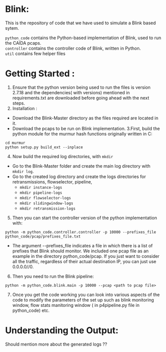 # Blink: 

This is the repository of code that we have used to simulate a Blink based sytem.

`python_code` contains the Python-based implementation of Blink, used to run the CAIDA pcaps.<br/>
`controller` contains the controller code of Blink, written in Python.<br/>
`util` contains few helper files  

# Getting Started :

1. Ensure that the python version being used to run the files is version 2.7.18 and the dependencies( with versions) mentioned in requirements.txt are downloaded before going ahead with the next steps.
2. Installation :
* Download the Blink-Master directory as the files required are located in it.
* Download the pcaps to be run on Blink implementation.
3.First, build the python module for the murmur hash functions originally written in C:

```
cd murmur
python setup.py build_ext --inplace
```
4. Now build the required log directories, with `mkdir` 
* Go to the Blink-Master folder and create the main log directory with `mkdir log`.
* Go to the created log directory and create the logs directories for retransmissions, flowselector, pipeline,   
    * `mkdir instance-logs`
    * `mkdir pipeline-logs`
    * `mkdir flowselector-logs`
    * `mkdir slidingwindow-logs`
    * `mkdir retransmission-logs`
 
5. Then you can start the controller version of the python implementation with:

```
python -m python_code.controller.controller -p 10000 --prefixes_file python_code/pcap/prefixes_file.txt
```
* The argument --prefixes_file indicates a file in which there is a list of prefixes that Blink should monitor. We included one pcap file as an example in the directory python_code/pcap. If you just want to consider all the traffic, regardless of their actual destination IP, you can just use 0.0.0.0//0.
6. Then you need to run the Blink pipeline:

```
python -m python_code.blink.main -p 10000 --pcap <path to pcap file>
```
7. Once you get the code working you can look into various aspects of the code to modify the parameters of the set up such as blink monitoring window, flow stats manitoring window ( in p4pipeline.py file in python_code) etc.

# Understanding the Output: 

Should mention more about the generated logs ??

